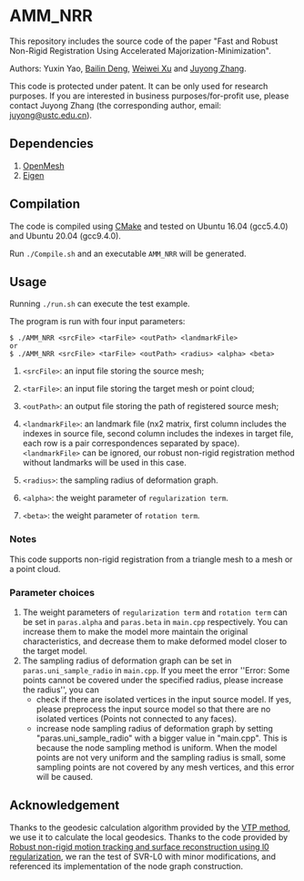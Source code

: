 # AMM_NRR
This repository includes the source code of the paper "Fast and Robust Non-Rigid Registration Using Accelerated Majorization-Minimization".

Authors: Yuxin Yao, [Bailin Deng](http://www.bdeng.me/), [Weiwei Xu](http://www.cad.zju.edu.cn/home/weiweixu/) and [Juyong Zhang](http://staff.ustc.edu.cn/~juyong/).

This code is protected under patent. It can be only used for research purposes. If you are interested in business purposes/for-profit use, please contact Juyong Zhang (the corresponding author, email: juyong@ustc.edu.cn).

## Dependencies
1. [OpenMesh](https://www.graphics.rwth-aachen.de/software/openmesh/)
2. [Eigen](http://eigen.tuxfamily.org/index.php?title=Main_Page)

## Compilation
The code is compiled using [CMake](https://cmake.org/) and tested on Ubuntu 16.04 (gcc5.4.0) and Ubuntu 20.04 (gcc9.4.0). 

Run `./Compile.sh` and an executable `AMM_NRR` will be generated.

## Usage
Running `./run.sh` can execute the test example.

The program is run with four input parameters:
```
$ ./AMM_NRR <srcFile> <tarFile> <outPath> <landmarkFile>
or 
$ ./AMM_NRR <srcFile> <tarFile> <outPath> <radius> <alpha> <beta>
```
1. `<srcFile>`: an input file storing the source mesh;

2. `<tarFile>`: an input file storing the target mesh or point cloud; 

3. `<outPath>`: an output file storing the path of registered source mesh; 

4. `<landmarkFile>`: an landmark file (nx2 matrix, first column includes the indexes in source file, second column includes the indexes in target file, each row is a pair correspondences separated by space). `<landmarkFile>` can be ignored, our robust non-rigid registration method without landmarks will be used in this case.

5. `<radius>`: the sampling radius of deformation graph. 

6. `<alpha>`: the weight parameter of `regularization term`.

7. `<beta>`: the weight parameter of `rotation term`. 

### Notes

This code supports non-rigid registration from a triangle mesh to a mesh or a point cloud.

### Parameter choices
1. The weight parameters of `regularization term` and `rotation term` can be set in `paras.alpha` and `paras.beta` in `main.cpp` respectively. You can increase them to make the model more maintain the original characteristics, and decrease them to make deformed model closer to the target model. 
2. The sampling radius of deformation graph can be set in `paras.uni_sample_radio` in `main.cpp`.
If you meet the error ''Error: Some points cannot be covered under the specified radius, please increase the radius'', you can
    - check if there are isolated vertices in the input source model. If yes, please preprocess the input source model so that there are no isolated vertices (Points not connected to any faces).
    - increase node sampling radius of deformation graph by setting "paras.uni_sample_radio" with a bigger value in "main.cpp". 
This is because the node sampling method is uniform. When the model points are not very uniform and the sampling radius is small, some sampling points are not covered by any mesh vertices, and this error will be caused.



## Acknowledgement
Thanks to the geodesic calculation algorithm provided by the [VTP method](https://github.com/YipengQin/VTP_source_code), we use it to calculate the local geodesics. Thanks to the code provided by [Robust non-rigid motion tracking and surface reconstruction using l0 regularization](http://www.liuyebin.com/nonrigid.html), we ran the test of SVR-L0 with minor modifications, and referenced its implementation of the node graph construction.
